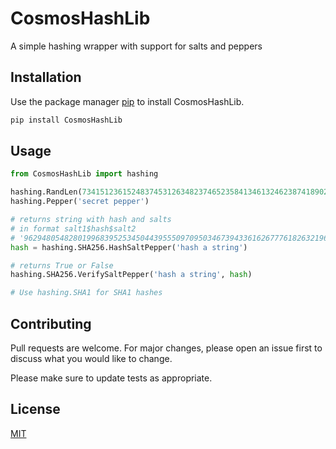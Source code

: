 
# CosmosHashLib

A simple hashing wrapper with support for salts and peppers

## Installation

Use the package manager [pip](https://pip.pypa.io/en/stable/) to install CosmosHashLib.

```bash
pip install CosmosHashLib
```

## Usage

```python
from CosmosHashLib import hashing

hashing.RandLen(73415123615248374531263482374652358413461324623874189024189236192837189237273452631741)
hashing.Pepper('secret pepper')

# returns string with hash and salts
# in format salt1$hash$salt2
# '9629480548280199683952534504439555097095034673943361626777618263219601140700721613182$df85bca92a6b4b87abda9e621aa5e662113b4fcbb0c022963e43c3b43a230956$4797f1dbb71ac12b5d8985421ed5b743879e1aba11a2beeab9c39b47c96d94fe'
hash = hashing.SHA256.HashSaltPepper('hash a string')

# returns True or False
hashing.SHA256.VerifySaltPepper('hash a string', hash)

# Use hashing.SHA1 for SHA1 hashes
```

## Contributing
Pull requests are welcome. For major changes, please open an issue first to discuss what you would like to change.

Please make sure to update tests as appropriate.

## License
[MIT](https://choosealicense.com/licenses/mit/)